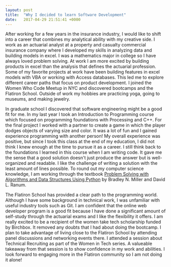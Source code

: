 ```yaml
---
layout: post
title:  "Why I decided to learn Software Development"
date:   2017-04-29 21:51:41 +0000
---
```



After working for a few years in the insurance industry, I would like to shift into a career that combines my analytical ability with my creative side.  I work as an actuarial analyst at a property and casualty commercial insurance company where I developed my skills in analyzing data and building models in excel.  I was a mathematics major in college so I have always loved problem solving.  At work I am more excited by building products in excel than the analysis that defines the actuarial profession. Some of my favorite projects at work have been building features in excel models with VBA or working with Access databases. This led me to explore different career paths that focus on product development.  I joined the Women Who Code Meetup in NYC and discovered bootcamps and the Flatiron School.  Outside of work my hobbies are practicing yoga, going to museums, and making jewelry.  

In graduate school I discovered that software engineering might be a good fit for me.  In my last year I took an Introduction to Programming course which focused on programming foundations with Processing and C++.  For the final project I worked with a partner to create a game in which the player dodges objects of varying size and color.  It was a lot of fun and I gained experience programming with another person!  My overall experience was positive, but since I took this class at the end of my education, I did not think I knew enough at the time to pursue it as a career.  I still think back to the foundations I learned in this course when I am writing code.  It gave me the sense that a good solution doesn't just produce the answer but is well-organized and readable.  I like the challenge of writing a solution with the least amount of lines possible.  To round out my computer science knowledge, I am working through the textbook <u>Problem Solving with Algorithms and Data Structures Using Python</u> by Bradley N. Miller and David L. Ranum.  

The Flatiron School has provided a clear path to the programming world.  Although I have some background in technical work, I was unfamiliar with useful industry tools such as Git.  I am confident that the online web developer program is a good fit because I have done a significant amount of self-study through the actuarial exams and I like the flexibility it offers.  I am really excited to be a recipient of the women take tech scholarship funded by Birchbox.  It removed any doubts that I had about doing the bootcamp.  I plan to take advantage of living close to the Flatiron School by attending panel discussions and networking events there.  I attended a session about Technical Recruiting as part of the Women in Tech series.  A valueable takeaway from that session is to show confidence in my work and abilities.  I look forward to engaging more in the Flatiron community so I am not doing it alone!


